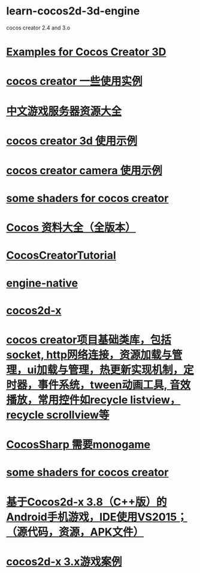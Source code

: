 # learn-cocos2d-3d-engine
cocos creator 2.4 and 3.o
# <a href="https://github.com/lihuilai/example-3d">Examples for Cocos Creator 3D</a>
# <a href="https://github.com/baiyuwubing/cocos-creator-examples">cocos creator 一些使用实例</a>
# <a href="https://github.com/lihuilai/awesome-gameserver-cn">中文游戏服务器资源大全</a>
# <a href="https://github.com/baiyuwubing/cocos-creator-3d-examples">cocos creator 3d 使用示例</a>
# <a href="https://github.com/baiyuwubing/cocos_creator_camera_demo">cocos creator camera 使用示例</a>
# <a href="https://github.com/lihuilai/ShaderDemos">some shaders for cocos creator</a>
# <a href="https://github.com/lihuilai/Cocos-Resource">Cocos 资料大全（全版本）</a>
# <a href="https://github.com/kennycaiguo/CocosCreatorTutorial">CocosCreatorTutorial</a>
# <a href="https://github.com/kennycaiguo/engine-native">engine-native</a>
# <a href="https://github.com/kennycaiguo/cocos2d-x">cocos2d-x</a>
# <a href="https://github.com/kennycaiguo/cocos_creator_proj_base">cocos creator项目基础类库，包括socket, http网络连接，资源加载与管理，ui加载与管理，热更新实现机制，定时器，事件系统，tween动画工具, 音效播放，常用控件如recycle listview，recycle scrollview等</a>
# <a href="https://github.com/kennycaiguo/CocosSharp">CocosSharp 需要monogame</a>
# <a href="https://github.com/kennycaiguo/ShaderDemos">some shaders for cocos creator</a>
# <a href="https://github.com/kennycaiguo/Archer-cocos2d-x">基于Cocos2d-x 3.8（C++版）的Android手机游戏，IDE使用VS2015；（源代码，资源，APK文件）</a>
# <a href="https://github.com/kennycaiguo/cocos2d-x_FruitandBird">cocos2d-x 3.x游戏案例</a>
